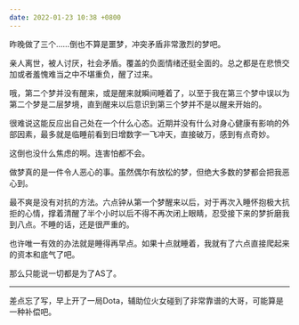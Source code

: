 ```yaml
---
date: 2022-01-23 10:38 +0800
---
```

<!-- more -->

昨晚做了三个……倒也不算是噩梦，冲突矛盾非常激烈的梦吧。

亲人离世，被人讨厌，社会矛盾。覆盖的负面情绪还挺全面的。总之都是在悲愤交加或者羞愧难当之中不堪重负，醒了过来。

哦，第二个梦并没有醒来，或是醒来就瞬间睡着了，以至于我在第三个梦中误以为第二个梦是二层梦境，直到醒来以后意识到第三个梦并不是以醒来开始的。

很难说这能反应出自己处在一个什么心态。近期并没有什么对身心健康有影响的外部因素，最多就是临睡前看到日增数字一飞冲天，直接破万，感到有点奇妙。

这倒也没什么焦虑的啊。连害怕都不会。

做梦真的是一件令人恶心的事。虽然偶尔有放松的梦，但绝大多数的梦都会把我恶心到。

最不爽是没有对抗的方法。六点钟从第一个梦醒来以后，对于再次入睡怀抱极大抗拒的心情，撑着清醒了半个小时以后不得不再次闭上眼睛，忍受接下来的梦折磨我到八点。不睡的话，还是很严重的。

也许唯一有效的办法就是睡得再早点。如果十点就睡着，我就有了六点直接爬起来的资本和底气了吧。

那么只能说一切都是为了AS了。

----

差点忘了写，早上开了一局Dota，辅助位火女碰到了非常靠谱的大哥，可能算是一种补偿吧。
